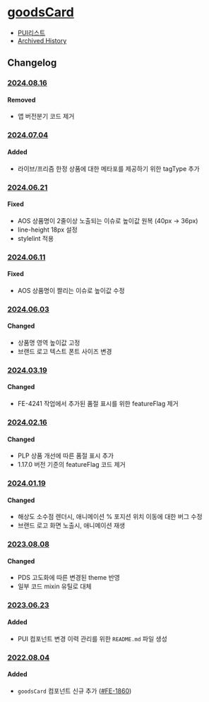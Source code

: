 # [goodsCard](https://rxc.atlassian.net/browse/FE-1860)
  * [PUI리스트](../README.md)
  * [Archived History](https://www.notion.so/rxc/GoodsCard-674c4bf368644a0784b7c65f56ce1ab1?pvs=4)

## Changelog

### [2024.08.16](https://rxc.atlassian.net/browse/FE-4804)
#### Removed
  * 앱 버전분기 코드 제거

### [2024.07.04](https://rxc.atlassian.net/browse/FE-4656)
#### Added
  * 라이브/프리즘 한정 상품에 대한 메타포를 제공하기 위한 tagType 추가

### [2024.06.21](https://rxc.atlassian.net/browse/FE-4625)
#### Fixed
  * AOS 상품명이 2줄이상 노출되는 이슈로 높이값 원복 (40px -> 36px)
  * line-height 18px 설정
  * stylelint 적용

### [2024.06.11](https://rxc.atlassian.net/browse/FE-4625)
#### Fixed
  * AOS 상품명이 짤리는 이슈로 높이값 수정

### [2024.06.03](https://rxc.atlassian.net/browse/FE-4579)
#### Changed
  * 상품명 영역 높이값 고정
  * 브랜드 로고 텍스트 폰트 사이즈 변경

### [2024.03.19](https://rxc.atlassian.net/browse/FE-4345)
#### Changed
  * FE-4241 작업에서 추가된 품절 표시를 위한 featureFlag 제거

### [2024.02.16](https://rxc.atlassian.net/browse/FE-4241)
#### Changed
  * PLP 상품 개선에 따른 품절 표시 추가
  * 1.17.0 버전 기준의 featureFlag 코드 제거

### [2024.01.19](https://rxc.atlassian.net/browse/FE-4017)
#### Changed
  * 해상도 소수점 렌더시, 애니메이션 % 포지션 위치 이동에 대한 버그 수정
  * 브랜드 로고 화면 노출시, 애니메이션 재생

### [2023.08.08](https://rxc.atlassian.net/browse/FE-3490)
#### Changed
  * PDS 고도화에 따른 변경된 theme 반영
  * 일부 코드 mixin 유틸로 대체

### [2023.06.23](https://rxc.atlassian.net/browse/FE-3326)
#### Added 
  * PUI 컴포넌트 변경 이력 관리를 위한 `README.md` 파일 생성

### [2022.08.04](https://github.com/rxcompany/fe-mobile/commit/a275fb3a3e15b65b94c4763d0ae58b9158945085)
#### Added 
  * `goodsCard` 컴포넌트 신규 추가 ([#FE-1860](https://rxc.atlassian.net/browse/FE-1860))
